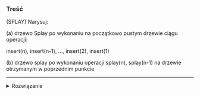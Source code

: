 ### Treść
(SPLAY)
Narysuj:

(a) drzewo Splay po wykonaniu na początkowo pustym drzewie ciągu operacji: 

insert(n), insert(n-1), ..., insert(2), insert(1)

(b) drzewo splay po wykonaniu operacji splay(n), splay(n-1) na drzewie otrzymanym w poprzednim punkcie

------
<details><summary>Rozwiązanie</summary>
<p>
    

#### (a)
[link](https://hackmd.io/e3hdCEaNRaOFnb0HQcPrQQ)

#### (b)
[link](https://hackmd.io/Zq2levFcQnCJGgKz9-nYNg?view)

